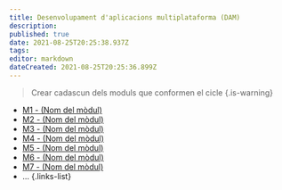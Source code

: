```yaml
---
title: Desenvolupament d'aplicacions multiplataforma (DAM)
description: 
published: true
date: 2021-08-25T20:25:38.937Z
tags: 
editor: markdown
dateCreated: 2021-08-25T20:25:36.899Z
---
```


> Crear cadascun dels moduls que conformen el cicle
{.is-warning}

- [M1 - (Nom del mòdul)](m1)
- [M2 - (Nom del mòdul)](m2)
- [M3 - (Nom del mòdul)](m3)
- [M4 - (Nom del mòdul)](m4)
- [M5 - (Nom del mòdul)](m5)
- [M6 - (Nom del mòdul)](m6)
- [M7 - (Nom del mòdul)](m7)
- ...
 {.links-list}
 